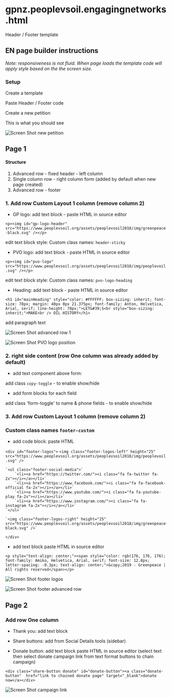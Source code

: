 # gpnz.peoplevsoil.engagingnetworks.html
Header / Footer template

## EN page builder instructions

*Note: responsiveness is not fluid. When page loads the template code will apply style based on the the screen size.*

### Setup

Create a template

Paste Header / Footer code

Create a new petition 

This is what you should see

![Screen Shot new petition](
https://github.com/greenpeace/gpnz.peoplevsoil.engagingnetworks.html/blob/screen-shots/Screen%20Shot%20new%20petition.png?raw=true)

## Page 1

#### Structure
1. Advanced row - fixed header - left column
2. Single column row - right column form (added by default when new page created)
3. Advanced row - footer

### 1. Add row Custom Layout 1 column (remove column 2)

* GP logo: add text block - paste HTML in source editor
 
 `<p><img id="gp-logo-header" src="https://www.peoplevsoil.org/assets/peoplevsoil2018/img/greenpeace-black.svg" /></p>`

edit text block style: Custom class names: `header-sticky`

* PVO logo: add text block - paste HTML in source editor

`<p><img id="pvo-logo" src="https://www.peoplevsoil.org/assets/peoplevsoil2018/img/peoplevoil.svg" /></p>`

edit text block style: Custom class names: `pvo-logo-heading`

* Heading: add text block - paste HTML in source editor

`<h1 id="mainHeading" style="color: #FFFFFF; box-sizing: inherit; font-size: 78px; margin: 40px 0px 21.375px; font-family: Anton, Helvetica, Arial, serif; line-height: 78px;">LET&#39;S<br style="box-sizing: inherit;">MAKE<br />
OIL HISTORY</h1>`

add paragraph text

![Screen Shot advanced row 1](https://raw.githubusercontent.com/greenpeace/gpnz.peoplevsoil.engagingnetworks.html/screen-shots/Screen-Shot-advanced-row-1.png)

![Screen Shot PVO logo position](https://raw.githubusercontent.com/greenpeace/gpnz.peoplevsoil.engagingnetworks.html/screen-shots/Screen-Shot-PVO-logo-position.png)

### 2. right side content (row One column was already added by default)

* add text component above form: 

add class `copy-toggle` - to enable show/hide
  
* add form blocks for each field 
  
add class 'form-toggle' to name & phone fields - to enable show/hide

### 3. Add row Custom Layout 1 column (remove column 2)
### Custom class names `footer-custom`

* add code block: paste HTML

`<div id="footer-logos">`
`<img class="footer-logos-left" height="25" src="https://www.peoplevsoil.org/assets/peoplevsoil2018/img/peoplevoil.svg" />`
	
	`<ul class="footer-social-media">`
		`<li><a href="https://twitter.com/"><i class="fa fa-twitter fa-2x"></i></a></li>`
		`<li><a href="https://www.facebook.com/"><i class="fa fa-facebook-official fa-2x"></i></a></li>`
		`<li><a href="https://www.youtube.com/"><i class="fa fa-youtube-play fa-2x"></i></a></li>`
		`<li><a href="https://www.instagram.com/"><i class="fa fa-instagram fa-2x"></i></a></li>`
	`</ul>`

	`<img class="footer-logos-right" height="25" src="https://www.peoplevsoil.org/assets/peoplevsoil2018/img/greenpeace-black.svg" />`
`</div>`

* add text block paste HTML in source editor

`<p style="text-align: center;"><span style="color: rgb(176, 176, 176); font-family: Amiko, Helvetica, Arial, serif; font-size: 12.8px; letter-spacing: -0.3px; text-align: center;">&copy;2019 - Greenpeace | All rights reserved</span></p>`

![Screen Shot footer logos](https://raw.githubusercontent.com/greenpeace/gpnz.peoplevsoil.engagingnetworks.html/screen-shots/Screen%20Shot%20footer%20logos.png)

![Screen Shot footer advanced row](
https://raw.githubusercontent.com/greenpeace/gpnz.peoplevsoil.engagingnetworks.html/screen-shots/Screen%20Shot%20footer%20advanced%20row.png)

## Page 2

### Add row One column

* Thank you: add text block

* Share buttons: add from Social Details tools (sidebar)

* Donate button: add text block paste HTML in source editor (select text then select  donate campaign link from text format buttons to chain campaign)

`<div class="share-button donate" id="donate-button"><a class="donate-button"  href="link to chained donate page" target="_blank">donate now</a></div>`

![Screen Shot campaign link](https://raw.githubusercontent.com/greenpeace/gpnz.peoplevsoil.engagingnetworks.html/screen-shots/Screen%20Shot%20campaign%20link.jpg)


